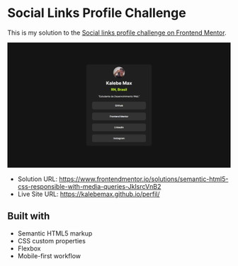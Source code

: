 <h1>Social Links Profile Challenge</h1> 


This is my solution to the [Social links profile challenge on Frontend Mentor](https://www.frontendmentor.io/challenges/social-links-profile-UG32l9m6dQ). 


<img src="imagens\site-foto.png">


- Solution URL: https://www.frontendmentor.io/solutions/semantic-html5-css-responsible-with-media-queries-JkIsrcVnB2
- Live Site URL: https://kalebemax.github.io/perfil/ 


<h2>Built with</h2>

- Semantic HTML5 markup
- CSS custom properties
- Flexbox
- Mobile-first workflow